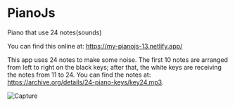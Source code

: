 # PianoJs
 Piano that use 24 notes(sounds)

You can find this online at:  https://my-pianojs-13.netlify.app/


This app uses 24 notes to make some noise. The first 10 notes are arranged from left to right on the black keys; after that, the white keys are receiving the notes from 11 to 24. You can find the notes at:   https://archive.org/details/24-piano-keys/key24.mp3.




![Capture](https://user-images.githubusercontent.com/91092822/201682264-69fa8159-724e-4b44-88b5-63e355655543.PNG)
